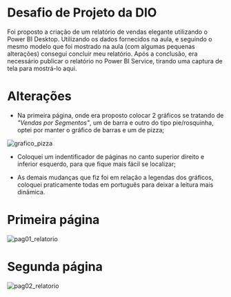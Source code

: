 # Desafio de Projeto da DIO

Foi proposto a criação de um relatório de vendas elegante utilizando o Power BI Desktop. Utilizando os dados fornecidos na aula, e seguindo o mesmo modelo que foi mostrado na aula (com algumas pequenas alterações) consegui concluir meu relatório. Após a conclusão, era necessário publicar o relatório no Power BI Service, tirando uma captura de tela para mostrá-lo aqui. 

# Alterações 

- Na primeira página, onde era proposto colocar 2 gráficos se tratando de *"Vendas por Segmentos"*, um de barra e outro do tipo pie/rosquinha, optei por manter o gráfico de barras e um de pizza;

![grafico_pizza](https://github.com/Douglas-oc/relatorio_de_vendas_elegante/assets/142617844/130f1274-ee6e-4afd-86fa-a980b308a246)

- Coloquei um indentificador de páginas no canto superior direito e inferior esquerdo, para que fique mais fácil se localizar;


- As demais mudanças que fiz foi em relação a legendas dos gráficos, coloquei praticamente todas em português para deixar a leitura mais dinâmica.

# Primeira página

![pag01_relatorio](https://github.com/Douglas-oc/relatorio_de_vendas_elegante/assets/142617844/48ded25f-3466-41ac-be25-f158ca882612)

# Segunda página

![pag02_relatorio](https://github.com/Douglas-oc/relatorio_de_vendas_elegante/assets/142617844/3b3cef59-e761-4f64-a001-a87d5a6aef47)

